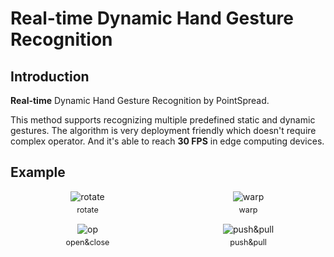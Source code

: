 <!--
 * @Author: xufeng
 * @Date: 2025-06-17 20:59:03
 * @LastEditors: xufeng
 * @LastEditTime: 2025-06-17 21:35:41
 * @FilePath: /MyDHG/README.md
 * @Description: 
 * 
 * Copyright (c) 2025 by xuexufeng@pointspread.tech, All Rights Reserved. 
-->
# Real-time Dynamic Hand Gesture Recognition

## Introduction
**Real-time** Dynamic Hand Gesture Recognition by PointSpread.

This method supports recognizing multiple predefined static and dynamic gestures. The algorithm is very deployment friendly which doesn't require complex operator. And it's able to reach **30 FPS** in edge computing devices.

## Example

<div style="
  display: flex;
  flex-wrap: wrap;
  justify-content: space-between;
  gap: 10px;
">

  <div style="width: 49%; text-align: center">
    <img src="img/cw&ccw.gif" alt="rotate">
    <p style="margin: 5px 0; font-size: 0.9em">rotate</p>
  </div>
  
  <div style="width: 49%; text-align: center">
    <img src="img/left&right.gif" alt="warp" >
    <p style="margin: 5px 0; font-size: 0.9em">warp</p>
  </div>

  <div style="width: 49%; text-align: center">
    <img src="img/open&close.gif" alt="op" >
    <p style="margin: 5px 0; font-size: 0.9em">open&close</p>
  </div>
  
  <div style="width: 49%; text-align: center">
    <img src="img/push&pull.gif" alt="push&pull" >
    <p style="margin: 5px 0; font-size: 0.9em">push&pull</p>
  </div>
</div>